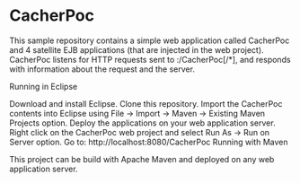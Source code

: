 CacherPoc
=========
This sample repository contains a simple web application called CacherPoc and 4 satellite EJB applications (that are injected in the web project). CacherPoc listens for HTTP requests sent to <host>:<port>/CacherPoc[/*], and responds with information about the request and the server.

Running in Eclipse

Download and install Eclipse.
Clone this repository.
Import the CacherPoc contents into Eclipse using File -> Import -> Maven -> Existing Maven Projects option.
Deploy the applications on your web application server. Right click on the CacherPoc web project and select Run As -> Run on Server option. 
Go to: http://localhost:8080/CacherPoc
Running with Maven

This project can be build with Apache Maven and deployed on any web application server.
